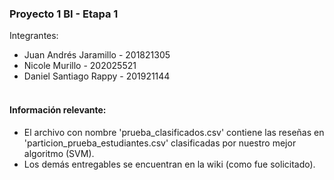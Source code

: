 ### Proyecto 1 BI - Etapa 1
Integrantes:
- Juan Andrés Jaramillo - 201821305
- Nicole Murillo - 202025521
- Daniel Santiago Rappy - 201921144
<br><br>
#### Información relevante:

- El archivo con nombre 'prueba_clasificados.csv' contiene las reseñas en 'particion_prueba_estudiantes.csv' clasificadas por nuestro mejor algoritmo (SVM).
- Los demás entregables se encuentran en la wiki (como fue solicitado).

